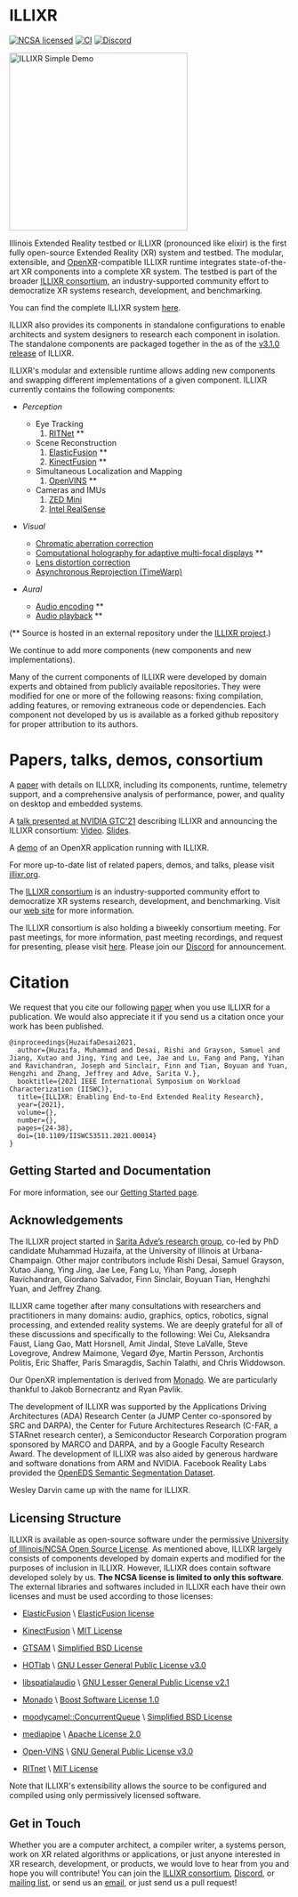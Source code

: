# ILLIXR

[![NCSA licensed](https://img.shields.io/badge/license-NCSA-blue.svg)](LICENSE)
[![CI](https://github.com/ILLIXR/ILLIXR/workflows/illixr-tests-master/badge.svg)](https://github.com/ILLIXR/ILLIXR/actions)
[![Discord](https://img.shields.io/discord/830812443189444698?logo=discord&logoColor=white&label=Discord)][47]


<a href="https://youtu.be/GVcCW8WgEDY">
    <img
        alt="ILLIXR Simple Demo"
        src="https://img.youtube.com/vi/GVcCW8WgEDY/0.jpg"
        style="width: 320px"
        class="center"
    >
</a>

Illinois Extended Reality testbed or ILLIXR (pronounced like elixir) is
    the first fully open-source Extended Reality (XR) system and testbed.
The modular, extensible, and [OpenXR][26]-compatible ILLIXR runtime
    integrates state-of-the-art XR components into a complete XR system.
The testbed is part of the broader [ILLIXR consortium][37],
    an industry-supported community effort to democratize XR systems
    research, development, and benchmarking.

You can find the complete ILLIXR system [here][38].

ILLIXR also provides its components in standalone configurations to enable architects and
    system designers to research each component in isolation.
The standalone components are packaged together in the as of the [v3.1.0 release][39] of ILLIXR. 

ILLIXR's modular and extensible runtime allows adding new components and swapping different
    implementations of a given component.
ILLIXR currently contains the following components: 

-   *Perception*
    -   Eye Tracking
        1.  [RITNet][3] **
    -   Scene Reconstruction
        1.  [ElasticFusion][2] **
        2.  [KinectFusion][40] **
    -   Simultaneous Localization and Mapping
        1.  [OpenVINS][1] **
    -   Cameras and IMUs
        1.  [ZED Mini][42]
        2.  [Intel RealSense][41]

-   *Visual*
    -   [Chromatic aberration correction][5]
    -   [Computational holography for adaptive multi-focal displays][6] **
    -   [Lens distortion correction][5]
    -   [Asynchronous Reprojection (TimeWarp)][5]

-   *Aural*
    -   [Audio encoding][4] **
    -   [Audio playback][4] **

(** Source is hosted in an external repository under the [ILLIXR project][7].)

We continue to add more components (new components and new implementations). 

Many of the current components of ILLIXR were developed by domain experts and obtained from
    publicly available repositories.
They were modified for one or more of the following reasons: fixing compilation, adding features,
    or removing extraneous code or dependencies.
Each component not developed by us is available as a forked github repository for
    proper attribution to its authors.

# Papers, talks, demos, consortium

A [paper][8] with details on ILLIXR, including its components, runtime, telemetry support,
    and a comprehensive analysis of performance, power, and quality on desktop and embedded systems.

A [talk presented at NVIDIA GTC'21][42] describing ILLIXR and announcing the ILLIXR consortium:
    [Video][43].
    [Slides][44]. 

A [demo][45] of an OpenXR application running with ILLIXR.

For more up-to-date list of related papers, demos, and talks, please visit [illixr.org][37].

The [ILLIXR consortium][37] is an industry-supported community effort to democratize
    XR systems research, development, and benchmarking.
Visit our [web site][37] for more information.

The ILLIXR consortium is also holding a biweekly consortium meeting. For past meetings, for more information, past meeting recordings, and request for presenting, please visit [here][50]. Please join our [Discord][47] for announcement. 

# Citation

We request that you cite our following [paper][8] when you use ILLIXR for a publication.
We would also appreciate it if you send us a citation once your work has been published.

```
@inproceedings{HuzaifaDesai2021,
  author={Huzaifa, Muhammad and Desai, Rishi and Grayson, Samuel and Jiang, Xutao and Jing, Ying and Lee, Jae and Lu, Fang and Pang, Yihan and Ravichandran, Joseph and Sinclair, Finn and Tian, Boyuan and Yuan, Hengzhi and Zhang, Jeffrey and Adve, Sarita V.},
  booktitle={2021 IEEE International Symposium on Workload Characterization (IISWC)}, 
  title={ILLIXR: Enabling End-to-End Extended Reality Research}, 
  year={2021},
  volume={},
  number={},
  pages={24-38},
  doi={10.1109/IISWC53511.2021.00014}
}
```

## Getting Started and Documentation

For more information, see our [Getting Started page][33].


## Acknowledgements

The ILLIXR project started in [Sarita Adve’s research group][9],
    co-led by PhD candidate Muhammad Huzaifa, at the University of Illinois at Urbana-Champaign.
Other major contributors include
    Rishi Desai,
    Samuel Grayson,
    Xutao Jiang,
    Ying Jing,
    Jae Lee,
    Fang Lu,
    Yihan Pang,
    Joseph Ravichandran,
    Giordano Salvador,
    Finn Sinclair,
    Boyuan Tian,
    Henghzhi Yuan,
    and
    Jeffrey Zhang.

ILLIXR came together after many consultations with researchers and practitioners in many domains:
    audio,
    graphics,
    optics,
    robotics,
    signal processing,
    and
    extended reality systems.
We are deeply grateful for all of these discussions and specifically to the following:
    Wei Cu,
    Aleksandra Faust,
    Liang Gao,
    Matt Horsnell,
    Amit Jindal,
    Steve LaValle,
    Steve Lovegrove,
    Andrew Maimone,
    Vegard &#216;ye,
    Martin Persson,
    Archontis Politis,
    Eric Shaffer,
    Paris Smaragdis,
    Sachin Talathi,
    and
    Chris Widdowson.

Our OpenXR implementation is derived from [Monado][10].
We are particularly thankful to Jakob Bornecrantz and Ryan Pavlik.

The development of ILLIXR was supported by
    the Applications Driving Architectures (ADA) Research Center
        (a JUMP Center co-sponsored by SRC and DARPA),
    the Center for Future Architectures Research (C-FAR, a STARnet research center),
    a Semiconductor Research Corporation program sponsored by MARCO and DARPA,
    and
    by a Google Faculty Research Award.
The development of ILLIXR was also aided by generous hardware and software donations
    from ARM and NVIDIA.
Facebook Reality Labs provided the [OpenEDS Semantic Segmentation Dataset][11].

Wesley Darvin came up with the name for ILLIXR.

## Licensing Structure

ILLIXR is available as open-source software under the permissive
    [University of Illinois/NCSA Open Source License][34].
As mentioned above, ILLIXR largely consists of components developed by domain experts and
    modified for the purposes of inclusion in ILLIXR.
However, ILLIXR does contain software developed solely by us.
**The NCSA license is limited to only this software**.
The external libraries and softwares included in ILLIXR each have their own licenses and
    must be used according to those licenses:

-   [ElasticFusion][14] \ [ElasticFusion license][15]

-   [KinectFusion][40] \ [MIT License][46]

-   [GTSAM][27] \ [Simplified BSD License][28]

-   [HOTlab][20] \ [GNU Lesser General Public License v3.0][21]

-   [libspatialaudio][18] \ [GNU Lesser General Public License v2.1][19]

-   [Monado][22] \ [Boost Software License 1.0][23]

-   [moodycamel::ConcurrentQueue][31] \ [Simplified BSD License][32]

-   [mediapipe][51] \ [Apache License 2.0][52]

-   [Open-VINS][12] \ [GNU General Public License v3.0][13]

-   [RITnet][16] \ [MIT License][17]

Note that ILLIXR's extensibility allows the source to be configured and compiled using only
    permissively licensed software.


## Get in Touch

Whether you are a computer architect, a compiler writer, a systems person, work on XR related algorithms
    or applications, or just anyone interested in XR research, development, or products,
    we would love to hear from you and hope you will contribute!
You can join
    the [ILLIXR consortium][37],
    [Discord][47],
    or [mailing list][48],
    or send us an [email][49],
    or just send us a pull request!


[//]: # (- References -)

[1]:    https://github.com/ILLIXR/open_vins
[2]:    https://github.com/ILLIXR/ElasticFusion
[3]:    https://github.com/ILLIXR/RITnet
[4]:    https://github.com/ILLIXR/audio_pipeline
[5]:    https://github.com/ILLIXR/visual_postprocessing
[6]:    https://github.com/ILLIXR/HOTlab
[7]:    https://github.com/ILLIXR
[8]:    https://ieeexplore.ieee.org/abstract/document/9668280
[9]:    http://rsim.cs.illinois.edu
[10]:   https://monado.dev
[11]:   https://research.fb.com/programs/openeds-challenge
[12]:   https://github.com/rpng/open_vins
[13]:   https://www.gnu.org/licenses/gpl-3.0.html
[14]:   https://github.com/mp3guy/ElasticFusion
[15]:   https://github.com/mp3guy/ElasticFusion/blob/master/LICENSE.txt
[16]:   https://github.com/AayushKrChaudhary/RITnet
[17]:   https://github.com/AayushKrChaudhary/RITnet/blob/master/License.md
[18]:   https://github.com/videolabs/libspatialaudio
[19]:   https://www.gnu.org/licenses/old-licenses/lgpl-2.1.html
[20]:   https://github.com/MartinPersson/HOTlab
[21]:   https://www.gnu.org/licenses/lgpl-3.0.html
[22]:   https://gitlab.freedesktop.org/monado/monado
[23]:   https://choosealicense.com/licenses/bsl-1.0
[24]:   https://gitter.im/ILLIXR/community
[25]:   https://github.com/ILLIXR/ILLIXR/releases
[26]:   https://www.khronos.org/openxr
[27]:   https://github.com/ILLIXR/gtsam
[28]:   https://github.com/borglab/gtsam/blob/develop/LICENSE.BSD
[31]:   https://github.com/cameron314/concurrentqueue
[32]:   https://github.com/cameron314/concurrentqueue/blob/master/LICENSE.md
[33]:   https://illixr.github.io/ILLIXR/getting_started/
[34]:   https://illixr.github.io/ILLIXR/LICENSE/
[35]:   https://illixr.github.io/ILLIXR/illixr_plugins/
[36]:   https://illixr.github.io/ILLIXR/writing_your_plugin/
[37]:   http://illixr.org
[38]:   https://github.com/ILLIXR/ILLIXR
[39]:   https://github.com/ILLIXR/ILLIXR/releases/tag/v3.1.0
[40]:   https://github.com/ILLIXR/KinectFusionApp/tree/illixr-integration
[41]:   https://github.com/ILLIXR/ILLIXR/tree/master/realsense
[42]:   https://www.stereolabs.com/zed-mini/
[43]:   https://youtu.be/ZY98lWksnpM
[44]:   https://ws.engr.illinois.edu/sitemanager/getfile.asp?id=2971
[45]:   https://youtu.be/GVcCW8WgEDY
[46]:   https://github.com/chrdiller/KinectFusionApp/blob/master/LICENSE.txt
[47]:   https://discord.gg/upkvy7x3W4
[48]:   mailto:lists@lists.cs.illinois.edu?subject=sub%20illixr-community
[49]:   mailto:illixr@cs.illinois.edu
[50]:   https://illixr.org/open_meetings
[51]:   https://github.com/google-ai-edge/mediapipe
[52]:   https://github.com/google-ai-edge/mediapipe/blob/master/LICENSE
